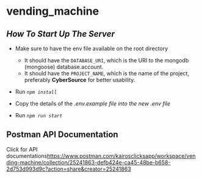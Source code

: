 # vending_machine

## *How To Start Up The Server*
- Make sure to have the env file available on the root directory
    - It should have the <code>DATABASE_URI</code>, which is the URI to the mongodb (mongoose) database.account.
    - It should have the <code>PROJECT_NAME</code>, which is the name of the project, preferably <b>CyberSource</b> for better usability.
    
- Run <code><i>npm install</i></code>
- Copy the details of the <i>.env.example file into the new .env file</i>
- Run <code><i>npm run start</i></code>

## Postman API Documentation
Click for API documentations<a>https://www.postman.com/kairosclicksapp/workspace/vending-machine/collection/25241863-defb424e-ca45-48be-b658-2d753d993d9c?action=share&creator=25241863</a>